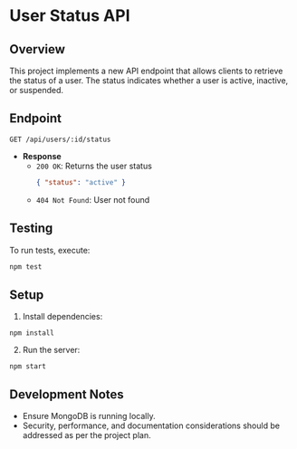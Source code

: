 # User Status API

## Overview
This project implements a new API endpoint that allows clients to retrieve the status of a user. The status indicates whether a user is active, inactive, or suspended.

## Endpoint
`GET /api/users/:id/status`

- **Response**
  - `200 OK`: Returns the user status
    ```json
    { "status": "active" }
    ```
  - `404 Not Found`: User not found

## Testing
To run tests, execute:

```bash
npm test
```

## Setup
1. Install dependencies:
```
npm install
```
2. Run the server:
```
npm start
```

## Development Notes
- Ensure MongoDB is running locally.
- Security, performance, and documentation considerations should be addressed as per the project plan.
